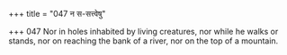 +++
title = "047 न स-सत्त्वेषु"

+++
047	Nor in holes inhabited by living creatures, nor while he walks or stands, nor on reaching the bank of a river, nor on the top of a mountain.